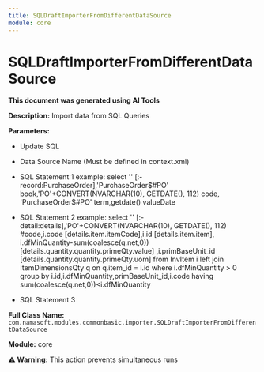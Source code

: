 ```yaml
---
title: SQLDraftImporterFromDifferentDataSource
module: core
---
```



<div class='entity-flows'>

# SQLDraftImporterFromDifferentDataSource

**This document was generated using AI Tools**

**Description:** Import data from SQL Queries

**Parameters:**
- Update SQL
- Data Source Name (Must be defined in context.xml)
- SQL Statement 1
example:
select '' [:-record:PurchaseOrder],'PurchaseOrder$#PO' book,'PO'+CONVERT(NVARCHAR(10), GETDATE(), 112) code,	'PurchaseOrder$#PO' term,getdate() valueDate 

- SQL Statement 2
example:
select '' [:-detail:details],'PO'+CONVERT(NVARCHAR(10), GETDATE(), 112) #code,i.code [details.item.itemCode],i.id [details.item.item],
 i.dfMinQuantity-sum(coalesce(q.net,0)) [details.quantity.quantity.primeQty.value]
 ,i.primBaseUnit_id [details.quantity.quantity.primeQty.uom] from InvItem i left join ItemDimensionsQty q on q.item_id = i.id 
where i.dfMinQuantity > 0
group by i.id,i.dfMinQuantity,primBaseUnit_id,i.code
having sum(coalesce(q.net,0))<i.dfMinQuantity
- SQL Statement 3

**Full Class Name:** `com.namasoft.modules.commonbasic.importer.SQLDraftImporterFromDifferentDataSource`

**Module:** core

**⚠️ Warning:** This action prevents simultaneous runs


</div>

